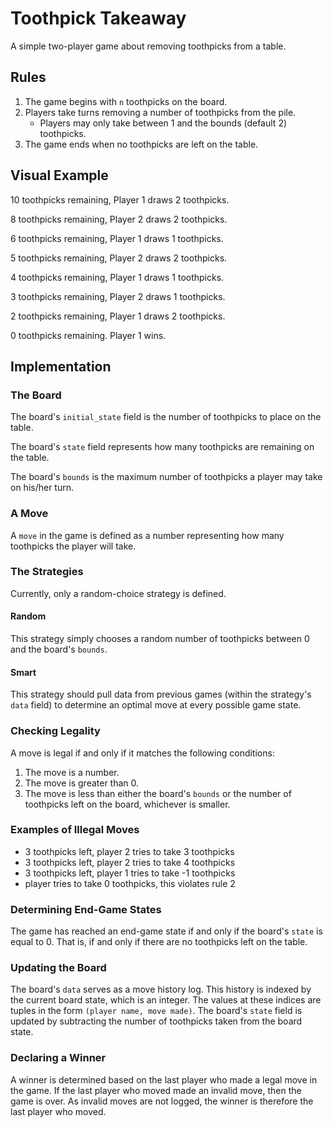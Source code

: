 # Toothpick Takeaway

A simple two-player game about removing toothpicks from a table.

## Rules

1. The game begins with `n` toothpicks on the board.
2. Players take turns removing a number of toothpicks from the pile.
   - Players may only take between 1 and the bounds (default 2) toothpicks.
3. The game ends when no toothpicks are left on the table.

## Visual Example

10 toothpicks remaining, Player 1 draws 2 toothpicks.

8 toothpicks remaining, Player 2 draws 2 toothpicks.

6 toothpicks remaining, Player 1 draws 1 toothpicks.

5 toothpicks remaining, Player 2 draws 2 toothpicks.

4 toothpicks remaining, Player 1 draws 1 toothpicks.

3 toothpicks remaining, Player 2 draws 1 toothpicks.

2 toothpicks remaining, Player 1 draws 2 toothpicks.

0 toothpicks remaining. Player 1 wins.

## Implementation

### The Board

The board's `initial_state` field is the number of toothpicks to place on the table.

The board's `state` field represents how many toothpicks are remaining on the table.

The board's `bounds` is the maximum number of toothpicks a player may take on his/her turn.

### A Move

A `move` in the game is defined as a number representing how many toothpicks the player will take.

### The Strategies

Currently, only a random-choice strategy is defined.

#### Random

This strategy simply chooses a random number of toothpicks between 0 and the board's `bounds`.

#### Smart

This strategy should pull data from previous games (within the strategy's `data` field) to determine an optimal move at every possible game state.

### Checking Legality

A move is legal if and only if it matches the following conditions:

1. The move is a number.
2. The move is greater than 0.
3. The move is less than either the board's `bounds` or the number of toothpicks left on the board, whichever is smaller.

### Examples of Illegal Moves

- 3 toothpicks left, player 2 tries to take 3 toothpicks
- 3 toothpicks left, player 2 tries to take 4 toothpicks
- 3 toothpicks left, player 1 tries to take -1 toothpicks
- player tries to take 0 toothpicks, this violates rule 2

### Determining End-Game States

The game has reached an end-game state if and only if the board's `state` is equal to 0.
That is, if and only if there are no toothpicks left on the table.

### Updating the Board

The board's `data` serves as a move history log.
This history is indexed by the current board state, which is an integer.
The values at these indices are tuples in the form `(player name, move made)`.
The board's `state` field is updated by subtracting the number of toothpicks taken from the board state.

### Declaring a Winner

A winner is determined based on the last player who made a legal move in the game.
If the last player who moved made an invalid move, then the game is over.
As invalid moves are not logged, the winner is therefore the last player who moved.
